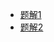 * [题解1](https://blog.csdn.net/da_kao_la/article/details/80713180)
* [题解2](https://blog.csdn.net/qq_26919935/article/details/77089413)
